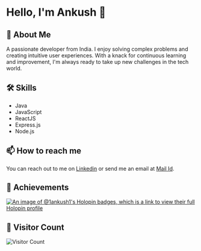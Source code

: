 <!--
**1-ankush-1/1-ankush-1** is a ✨ _special_ ✨ repository because its `README.md` (this file) appears on your GitHub profile.

Here are some ideas to get you started:

- 🔭 I’m currently working on ...
- 🌱 I’m currently learning ...
- 👯 I’m looking to collaborate on ...
- 🤔 I’m looking for help with ...
- 💬 Ask me about ...
- 📫 How to reach me: ...
- 😄 Pronouns: ...
- ⚡ Fun fact: ...
-->
# Hello, I'm Ankush 👋

## 🚀 About Me
A passionate developer from India. I enjoy solving complex problems and creating intuitive user experiences.
With a knack for continuous learning and improvement, I'm always ready to take up new challenges in the tech world.

## 🛠 Skills
- Java
- JavaScript
- ReactJS
- Express.js
- Node.js

## 📫 How to reach me
You can reach out to me on [Linkedin](https://www.linkedin.com/in/ankush-sharma-83442b25b/) or send me an email at [Mail Id](ankushsharma71111@gmail.com).

## 🏅 Achievements
[![An image of @1ankush1's Holopin badges, which is a link to view their full Holopin profile](https://holopin.me/1ankush1)](https://holopin.io/@1ankush1)

## 👀 Visitor Count
![Visitor Count](https://profile-counter.glitch.me/{Ankush}/count.svg)


